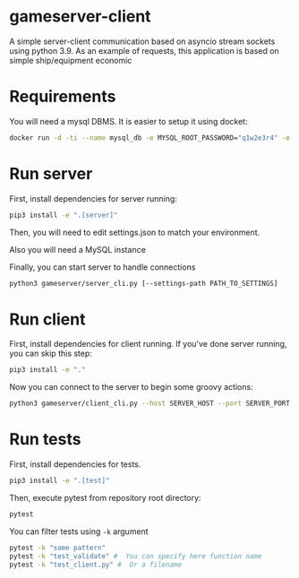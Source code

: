 # gameserver-client

A simple server-client communication based on asyncio stream sockets using python 3.9.
As an example of requests, this application is based on simple ship/equipment economic

# Requirements

You will need a mysql DBMS. It is easier to setup it using docket:
```bash
docker run -d -ti --name mysql_db -e MYSQL_ROOT_PASSWORD="q1w2e3r4" -e MYSQL_DATABASE="gmdb" -p 3306:3306 mysql:8
```

# Run server

First, install dependencies for server running:

```bash
pip3 install -e ".[server]"
```

Then, you will need to edit settings.json to match your environment.

Also you will need a MySQL instance

Finally, you can start server to handle connections

```bash
python3 gameserver/server_cli.py [--settings-path PATH_TO_SETTINGS]
```

# Run client

First, install dependencies for client running. If you've done server running, you can skip this step:

```bash
pip3 install -e "."
```

Now you can connect to the server to begin some groovy actions:

```bash
python3 gameserver/client_cli.py --host SERVER_HOST --port SERVER_PORT
```

# Run tests

First, install dependencies for tests.

```bash
pip3 install -e ".[test]"
```

Then, execute pytest from repository root directory:

```bash
pytest
```

You can filter tests using `-k` argument

```bash
pytest -k "some pattern"
pytest -k "test_validate" #  You can specify here function name
pytest -k "test_client.py" #  Or a filename
```